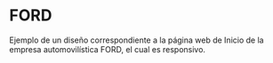 # FORD
Ejemplo de un diseño correspondiente a la página web de Inicio de la empresa automovilística FORD, el cual es responsivo.
